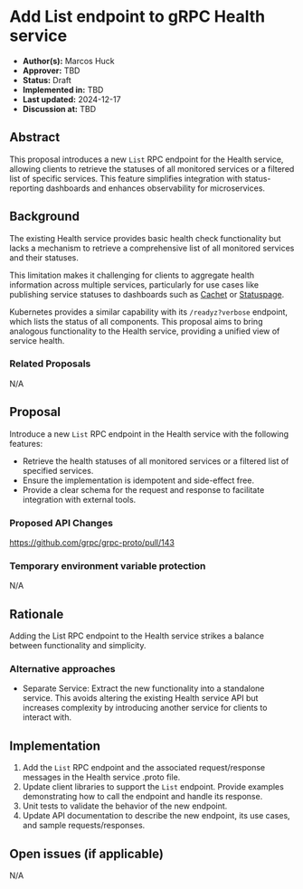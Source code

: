 # Add List endpoint to gRPC Health service

* **Author(s):** Marcos Huck
* **Approver:** TBD
* **Status:** Draft  
* **Implemented in:** TBD
* **Last updated:** 2024-12-17  
* **Discussion at:** TBD


## Abstract

This proposal introduces a new `List` RPC endpoint for the Health service, allowing clients to retrieve the statuses of all monitored services or a filtered list of specific services. This feature simplifies integration with status-reporting dashboards and enhances observability for microservices.

## Background

The existing Health service provides basic health check functionality but lacks a mechanism to retrieve a comprehensive list of all monitored services and their statuses. 

This limitation makes it challenging for clients to aggregate health information across multiple services, particularly for use cases like publishing service statuses to dashboards such as [Cachet](https://cachethq.io/) or [Statuspage](https://www.atlassian.com/software/statuspage).

Kubernetes provides a similar capability with its `/readyz?verbose` endpoint, which lists the status of all components. This proposal aims to bring analogous functionality to the Health service, providing a unified view of service health.

### Related Proposals

N/A

## Proposal

Introduce a new `List` RPC endpoint in the Health service with the following features:

- Retrieve the health statuses of all monitored services or a filtered list of specified services.
- Ensure the implementation is idempotent and side-effect free.
- Provide a clear schema for the request and response to facilitate integration with external tools.

### Proposed API Changes

https://github.com/grpc/grpc-proto/pull/143

### Temporary environment variable protection

N/A

## Rationale

Adding the List RPC endpoint to the Health service strikes a balance between functionality and simplicity.

### Alternative approaches
- Separate Service: Extract the new functionality into a standalone service. This avoids altering the existing Health service API but increases complexity by introducing another service for clients to interact with.

## Implementation

1. Add the `List` RPC endpoint and the associated request/response messages in the Health service .proto file.
2. Update client libraries to support the `List` endpoint. Provide examples demonstrating how to call the endpoint and handle its response.
3. Unit tests to validate the behavior of the new endpoint.
4. Update API documentation to describe the new endpoint, its use cases, and sample requests/responses.

## Open issues (if applicable)

N/A
